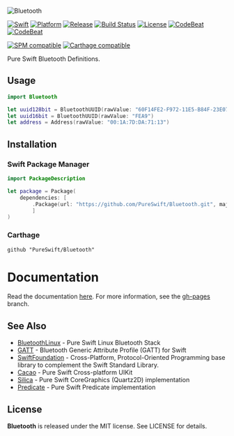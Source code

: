 ![Bluetooth](https://github.com/PureSwift/Bluetooth/raw/master/Assets/PureSwiftBluetooth.png)

[![Swift][swift-badge]][swift-url]
[![Platform][platform-badge]][platform-url]
[![Release][release-badge]][release-url]
[![Build Status][build-status-badge]][build-status-url]
[![License][mit-badge]][mit-url]
[![CodeBeat][codebeat-badge]][codebeat-url]
[![CodeBeat][codecov-badge]][codecov-url]

[![SPM compatible][spm-badge]][spm-url]
[![Carthage compatible][carthage-badge]][carthage-url]

Pure Swift Bluetooth Definitions.


## Usage

```swift
import Bluetooth

let uuid128bit = BluetoothUUID(rawValue: "60F14FE2-F972-11E5-B84F-23E070D5A8C7")
let uuid16bit = BluetoothUUID(rawValue: "FEA9")
let address = Address(rawValue: "00:1A:7D:DA:71:13")
```

## Installation

### Swift Package Manager

```swift
import PackageDescription

let package = Package(
    dependencies: [
        .Package(url: "https://github.com/PureSwift/Bluetooth.git", majorVersion: 1)
        ]
)
```

### Carthage

```
github "PureSwift/Bluetooth"
```

# Documentation

Read the documentation [here](http://pureswift.github.io/Bluetooth/docs/). For more information, see the [gh-pages](https://github.com/PureSwift/Bluetooth/tree/gh-pages) branch.

## See Also

- [BluetoothLinux](https://github.com/PureSwift/BluetoothLinux) - Pure Swift Linux Bluetooth Stack
- [GATT](https://github.com/PureSwift/GATT) - Bluetooth Generic Attribute Profile (GATT) for Swift
- [SwiftFoundation](https://github.com/PureSwift/SwiftFoundation) - Cross-Platform, Protocol-Oriented Programming base library to complement the Swift Standard Library.
- [Cacao](https://github.com/PureSwift/Cacao) - Pure Swift Cross-platform UIKit
- [Silica](https://github.com/PureSwift/Silica) - Pure Swift CoreGraphics (Quartz2D) implementation
- [Predicate](https://github.com/PureSwift/Predicate) - Pure Swift Predicate implementation 

License
-------

**Bluetooth** is released under the MIT license. See LICENSE for details.

[swift-badge]: https://img.shields.io/badge/Swift-3.2-orange.svg?style=flat
[swift-url]: https://swift.org
[platform-badge]: https://img.shields.io/badge/platform-osx%20%7C%20ios%20%7C%20watchos%20%7C%20tvos%20%7C%20linux-lightgrey.svg
[platform-url]: https://swift.org
[mit-badge]: https://img.shields.io/badge/License-MIT-blue.svg?style=flat
[mit-url]: https://tldrlegal.com/license/mit-license
[build-status-badge]: https://travis-ci.org/PureSwift/Bluetooth.svg?branch=master
[build-status-url]: https://travis-ci.org/PureSwift/Bluetooth
[release-badge]: https://img.shields.io/github/release/PureSwift/Bluetooth.svg
[release-url]: https://github.com/PureSwift/BluetoothLinux/releases
[spm-badge]: https://img.shields.io/badge/SPM-compatible-4BC51D.svg?style=flat
[spm-url]: https://github.com/apple/swift-package-manager
[carthage-badge]: https://img.shields.io/badge/Carthage-compatible-4BC51D.svg?style=flat
[carthage-url]: https://github.com/Carthage/Carthage
[codebeat-badge]: https://codebeat.co/badges/3eaf4fc3-6514-4f2d-83d5-ffd879f319d2
[codebeat-url]: https://codebeat.co/projects/github-com-pureswift-bluetooth-master
[codecov-badge]: https://img.shields.io/codecov/c/github/codecov/example-python/master.svg
[codecov-url]: https://codecov.io/gh/PureSwift/Bluetooth/branch/master
